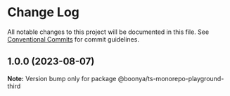# Change Log

All notable changes to this project will be documented in this file.
See [Conventional Commits](https://conventionalcommits.org) for commit guidelines.

## 1.0.0 (2023-08-07)

**Note:** Version bump only for package @boonya/ts-monorepo-playground-third
